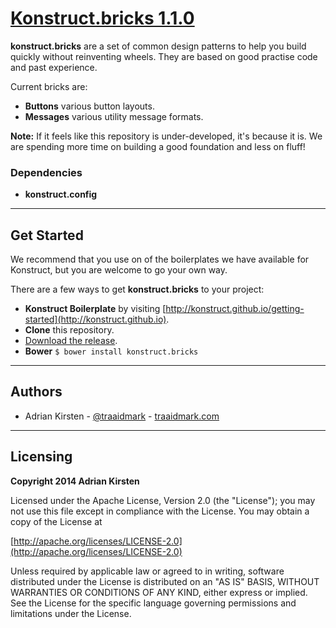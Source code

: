 [Konstruct.bricks 1.1.0](http://konstruct.github.io)
=============

**konstruct.bricks** are a set of common design patterns to help you build quickly without reinventing wheels. They are based on good practise code and past experience.

Current bricks are:

- **Buttons** various button layouts.
- **Messages** various utility message formats.

**Note:** If it feels like this repository is under-developed, it's because it is. We are spending more time on building a good foundation and less on fluff!

### Dependencies

- **konstruct.config**

<hr />

## Get Started

We recommend that you use on of the boilerplates we have available for Konstruct, but you are welcome to go your own way.

There are a few ways to get **konstruct.bricks** to your project:

- **Konstruct Boilerplate** by visiting [http://konstruct.github.io/getting-started](http://konstruct.github.io).
- **Clone** this repository.
- [Download the release](https://github.com/konstruct/konstruct.bricks/archive/master.zip).
- **Bower** `$ bower install konstruct.bricks`

<hr />

## Authors

* Adrian Kirsten - [@traaidmark](https://twitter.com/traaidmark) - [traaidmark.com](http://www.traaidmark.com)

<hr />

## Licensing

**Copyright 2014 Adrian Kirsten**

Licensed under the Apache License, Version 2.0 (the "License"); you may not use this file except in compliance with the License. You may obtain a copy of the License at

[http://apache.org/licenses/LICENSE-2.0](http://apache.org/licenses/LICENSE-2.0)

Unless required by applicable law or agreed to in writing, software distributed under the License is distributed on an "AS IS" BASIS, WITHOUT WARRANTIES OR CONDITIONS OF ANY KIND, either express or implied. See the License for the specific language governing permissions and limitations under the License.
